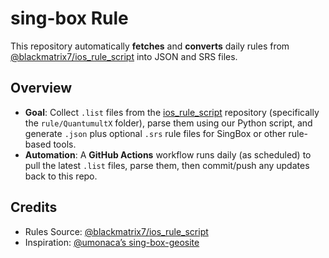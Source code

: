 # sing-box Rule

This repository automatically **fetches** and **converts** daily rules from [@blackmatrix7/ios_rule_script](https://github.com/blackmatrix7/ios_rule_script) into JSON and SRS files.

## Overview

- **Goal**: Collect `.list` files from the [ios_rule_script](https://github.com/blackmatrix7/ios_rule_script) repository (specifically the `rule/QuantumultX` folder), parse them using our Python script, and generate `.json` plus optional `.srs` rule files for SingBox or other rule-based tools.  
- **Automation**: A **GitHub Actions** workflow runs daily (as scheduled) to pull the latest `.list` files, parse them, then commit/push any updates back to this repo.

## Credits
- Rules Source: [@blackmatrix7/ios_rule_script](https://github.com/blackmatrix7/ios_rule_script)
- Inspiration: [@umonaca’s sing-box-geosite](https://github.com/umonaca/sing-box-geosite)
